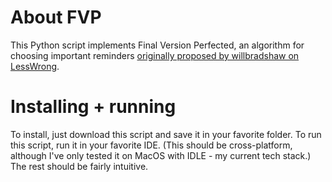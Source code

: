 # About FVP
This Python script implements Final Version Perfected, an algorithm for choosing important reminders [originally proposed by willbradshaw on LessWrong](https://www.lesswrong.com/posts/xfcKYznQ6B9yuxB28/final-version-perfected-an-underused-execution-algorithm). 

# Installing + running
To install, just download this script and save it in your favorite folder. To run this script, run it in your favorite IDE. (This should be cross-platform, although I've only tested it on MacOS with IDLE - my current tech stack.)  The rest should be fairly intuitive.
